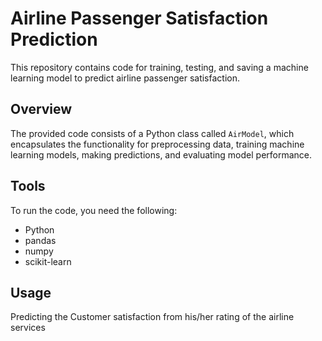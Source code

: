 # Airline Passenger Satisfaction Prediction

This repository contains code for training, testing, and saving a machine learning model to predict airline passenger satisfaction.

## Overview

The provided code consists of a Python class called `AirModel`, which encapsulates the functionality for preprocessing data, training machine learning models, making predictions, and evaluating model performance.

## Tools

To run the code, you need the following:

- Python 
- pandas
- numpy
- scikit-learn

## Usage

Predicting the Customer satisfaction from his/her rating of the airline services
